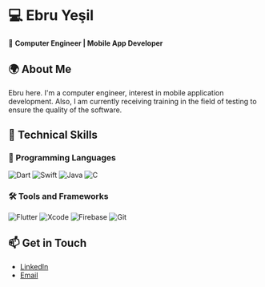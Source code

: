 # 💻 Ebru Yeşil  
🌟 **Computer Engineer | Mobile App Developer**  

## 🌍 About Me  
Ebru here. I'm a computer engineer, interest in mobile application development. Also, I am currently receiving training in the field of testing to ensure the quality of the software.

## 🔧 Technical Skills  
### 🚀 Programming Languages  
![Dart](https://img.shields.io/badge/Dart-0175C2?style=flat&logo=dart&logoColor=white)
![Swift](https://img.shields.io/badge/Swift-FA7343?style=flat&logo=swift&logoColor=white)
![Java](https://img.shields.io/badge/Java-007396?style=flat&logo=java&logoColor=white)
![C](https://img.shields.io/badge/C-A8B9CC?style=flat&logo=c&logoColor=white)  

### 🛠️ Tools and Frameworks  
![Flutter](https://img.shields.io/badge/Flutter-02569B?style=flat&logo=flutter&logoColor=white)
![Xcode](https://img.shields.io/badge/Xcode-1575F9?style=flat&logo=xcode&logoColor=white)
![Firebase](https://img.shields.io/badge/Firebase-FFCA28?style=flat&logo=firebase&logoColor=black)
![Git](https://img.shields.io/badge/Git-F05032?style=flat&logo=git&logoColor=white)

<!--
# 🚀 Projects  
- **[Botanic Buddy](#):** Bitki hastalıklarını tespit eden ve bakım önerileri sunan bir mobil uygulama. (Flutter + Firebase)  
- **[Movie Search App](#):** TMDB API kullanarak film arama ve bilgi görüntüleme uygulaması. (Flutter + Dart)  
- **[E-commerce Website](#):** PHP ve MySQL kullanarak geliştirilen, ürün yönetim paneline sahip bir e-ticaret platformu.

## 📚 Certifications  
- Artificial Intelligence Camp (2023)  
- Android Fundamentals and API Communication (2021)  
-->
## 📫 Get in Touch  
- [LinkedIn](https://linkedin.com/in/ebruyesil)  
- [Email](mailto:ebruyesil17@gmail.com)  


<!--
**ebruyesil/ebruyesil** is a ✨ _special_ ✨ repository because its `README.md` (this file) appears on your GitHub profile.

Here are some ideas to get you started:

- 🔭 I’m currently working on ...
- 🌱 I’m currently learning ...
- 👯 I’m looking to collaborate on ...
- 🤔 I’m looking for help with ...
- 💬 Ask me about ...
- 📫 How to reach me: ...
- 😄 Pronouns: ...
- ⚡ Fun fact: ...
-->
